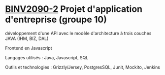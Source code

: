 # [BINV2090-2](https://progcours.vinci.be/cocoon/cours/BINV2090-2.html) Projet d'application d'entreprise (groupe 10)

développement d'une API avec le modèle d'architecture à trois couches JAVA (IHM, BIZ, DAL) 

Frontend en Javascript

Langages utilisés : Java, Javascript, SQL

Outils et technologies : Grizzly/Jersey, PostgresSQL, Junit, Mockito, Jenkins
